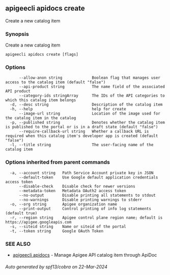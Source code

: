 ## apigeecli apidocs create

Create a new catalog item

### Synopsis

Create a new catalog item

```
apigeecli apidocs create [flags]
```

### Options

```
      --allow-anon string             Boolean flag that manages user access to the catalog item (default "false")
      --api-product string            The name field of the associated API product
      --category-ids stringArray      The IDs of the API categories to which this catalog item belongs
  -d, --desc string                   Description of the catalog item
  -h, --help                          help for create
      --image-url string              Location of the image used for the catalog item in the catalog
  -p, --published string              Denotes whether the catalog item is published to the portal or is in a draft state (default "false")
      --require-callback-url string   Whether a callback URL is required when this catalog item's developer app is created (default "false")
  -l, --title string                  The user-facing name of the catalog item
```

### Options inherited from parent commands

```
  -a, --account string   Path Service Account private key in JSON
      --default-token    Use Google default application credentials access token
      --disable-check    Disable check for newer versions
      --metadata-token   Metadata OAuth2 access token
      --no-output        Disable printing all statements to stdout
      --no-warnings      Disable printing warnings to stderr
  -o, --org string       Apigee organization name
      --print-output     Control printing of info log statements (default true)
  -r, --region string    Apigee control plane region name; default is https://apigee.googleapis.com
  -s, --siteid string    Name or siteid of the portal
  -t, --token string     Google OAuth Token
```

### SEE ALSO

* [apigeecli apidocs](apigeecli_apidocs.md)	 - Manage Apigee API catalog item through ApiDoc

###### Auto generated by spf13/cobra on 22-Mar-2024
